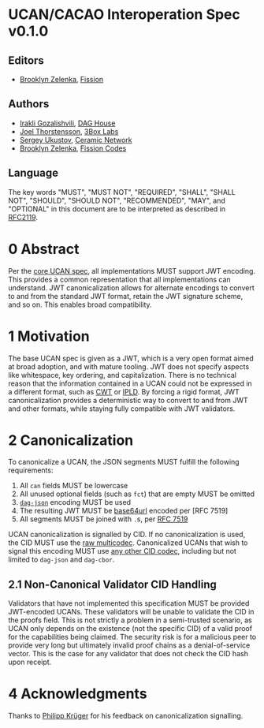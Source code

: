 # UCAN/CACAO Interoperation Spec v0.1.0

## Editors

* [Brooklyn Zelenka](https://github.com/expede), [Fission](https://fission.codes)

## Authors
    
* [Irakli Gozalishvili](https://github.com/Gozala), [DAG House](https://dag.house)
* [Joel Thorstensson](https://github.com/oed), [3Box Labs](https://3boxlabs.com/)
* [Sergey Ukustov](https://github.com/ukstv), [Ceramic Network](https://ceramic.network/)
* [Brooklyn Zelenka](https://github.com/expede), [Fission Codes](https://fission.codes)


## Language

The key words "MUST", "MUST NOT", "REQUIRED", "SHALL", "SHALL NOT", "SHOULD", "SHOULD NOT", "RECOMMENDED", "MAY", and "OPTIONAL" in this document are to be interpreted as described in [RFC2119](https://datatracker.ietf.org/doc/html/rfc2119).

# 0 Abstract

Per the [core UCAN spec](https://github.com/ucan-wg/spec), all implementations MUST support JWT encoding. This provides a common representation that all implementations can understand. JWT canonicalization allows for alternate encodings to convert to and from the standard JWT format, retain the JWT signature scheme, and so on. This enables broad compatibility.

# 1 Motivation

The base UCAN spec is given as a JWT, which is a very open format aimed at broad adoption, and with mature tooling. JWT does not specify aspects like whitespace, key ordering, and capitalization. There is no technical reason that the information contained in a UCAN could not be expressed in a different format, such as [CWT](https://datatracker.ietf.org/doc/html/rfc8392) or [IPLD](https://ipld.io/). By forcing a rigid format, JWT canonicalization provides a deterministic way to convert to and from JWT and other formats, while staying fully compatible with JWT validators.

# 2 Canonicalization

To canonicalize a UCAN, the JSON segments MUST fulfill the following requirements:

1. All `can` fields MUST be lowercase
2. All unused optional fields (such as `fct`) that are empty MUST be omitted
3. [`dag-json`](https://ipld.io/specs/codecs/dag-json/spec/) encoding MUST be used
4. The resulting JWT MUST be [base64url](https://datatracker.ietf.org/doc/html/rfc4648#section-5) encoded per [RFC 7519]
5. All segments MUST be joined with `.`s, per [RFC 7519](https://www.rfc-editor.org/rfc/rfc7519)

UCAN canonicalization is signalled by CID. If no canonicalization is used, the CID MUST use the [raw multicodec](https://github.com/multiformats/multicodec/blob/master/table.csv#L39). Canonicalized UCANs that wish to signal this encoding MUST use [any other CID codec](https://github.com/multiformats/multicodec/blob/master/table.csv), including but not limited to `dag-json` and `dag-cbor`.

## 2.1 Non-Canonical Validator CID Handling

Validators that have not implemented this specification MUST be provided JWT-encoded UCANs. These validators will be unable to validate the CID in the proofs field. This is not strictly a problem in a semi-trusted scenario, as UCAN only depends on the existence (not the specific CID) of a valid proof for the capabilities being claimed. The security risk is for a malicious peer to provide very long but ultimately invalid proof chains as a denial-of-service vector. This is the case for any validator that does not check the CID hash upon receipt.

# 4 Acknowledgments

Thanks to [Philipp Krüger](https://github.com/matheus23) for his feedback on canonicalization signalling.
